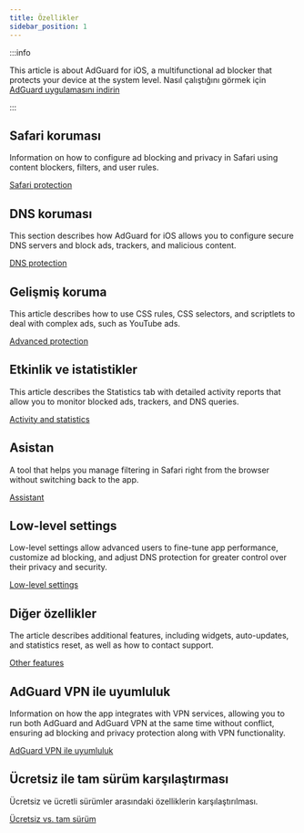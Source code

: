 ```yaml
---
title: Özellikler
sidebar_position: 1
---
```


:::info

This article is about AdGuard for iOS, a multifunctional ad blocker that protects your device at the system level. Nasıl çalıştığını görmek için [AdGuard uygulamasını indirin](https://agrd.io/download-kb-adblock)

:::

## Safari koruması

Information on how to configure ad blocking and privacy in Safari using content blockers, filters, and user rules.

[Safari protection](/adguard-for-ios/features/safari-protection.md)

## DNS koruması

This section describes how AdGuard for iOS allows you to configure secure DNS servers and block ads, trackers, and malicious content.

[DNS protection](/adguard-for-ios/features/dns-protection/)

## Gelişmiş koruma

This article describes how to use CSS rules, CSS selectors, and scriptlets to deal with complex ads, such as YouTube ads.

[Advanced protection](/adguard-for-ios/features/advanced-protection.md)

## Etkinlik ve istatistikler

This article describes the Statistics tab with detailed activity reports that allow you to monitor blocked ads, trackers, and DNS queries.

[Activity and statistics](/adguard-for-ios/features/activity.md)

## Asistan

A tool that helps you manage filtering in Safari right from the browser without switching back to the app.

[Assistant](/adguard-for-ios/features/assistant.md)

## Low-level settings

Low-level settings allow advanced users to fine-tune app performance, customize ad blocking, and adjust DNS protection for greater control over their privacy and security.

[Low-level settings](/adguard-for-ios/features/low-level-settings.md)

## Diğer özellikler

The article describes additional features, including widgets, auto-updates, and statistics reset, as well as how to contact support.

[Other features](/adguard-for-ios/features/other-features.md)

## AdGuard VPN ile uyumluluk

Information on how the app integrates with VPN services, allowing you to run both AdGuard and AdGuard VPN at the same time without conflict, ensuring ad blocking and privacy protection along with VPN functionality.

[AdGuard VPN ile uyumluluk](/adguard-for-ios/features/compatibility-with-adguard-vpn.md)

## Ücretsiz ile tam sürüm karşılaştırması

Ücretsiz ve ücretli sürümler arasındaki özelliklerin karşılaştırılması.

[Ücretsiz vs. tam sürüm](/adguard-for-ios/features/free-vs-full.md)
